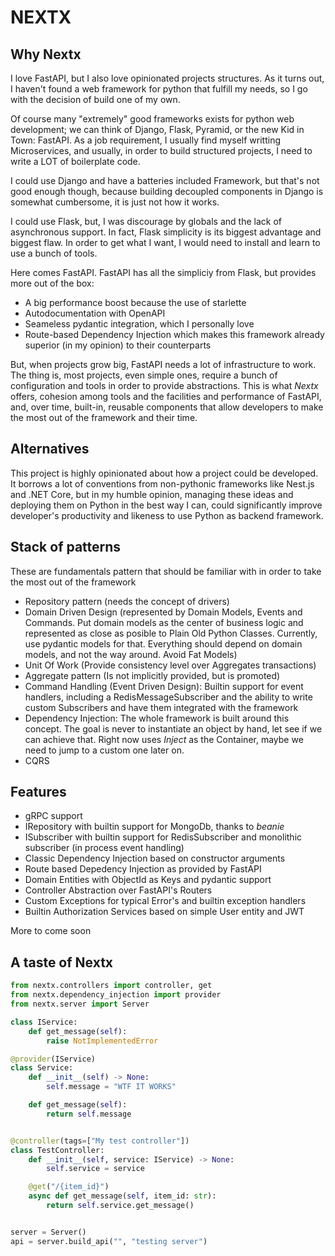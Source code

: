 # NEXTX

## Why Nextx

I love FastAPI, but I also love opinionated projects structures. As it turns out, I haven't found a web framework for python that fulfill my needs, so I 
go with the decision of build one of my own.

Of course many "extremely" good frameworks exists for python web development;
we can think of Django, Flask, Pyramid, or the new Kid in 
Town: FastAPI. As a job requirement, I usually find myself
writting Microservices, and usually, in order to build
structured projects, I need to write a LOT of boilerplate
code.

I could use Django and have a batteries included Framework, but that's not good enough though, because
building decoupled components in Django is somewhat cumbersome, it is just not how it works.

I could use Flask, but, I was discourage by globals and
the lack of asynchronous support. In fact, Flask simplicity
is its biggest advantage and biggest flaw. In order to get 
what I want, I would need to install and learn to use a 
bunch of tools.

Here comes FastAPI. FastAPI has all the simpliciy from Flask, but provides more out of the box: 
    
* A big performance boost because the use of starlette
* Autodocumentation with OpenAPI
* Seameless pydantic integration, which I personally love
* Route-based Dependency Injection which makes this framework already superior (in my opinion) to their counterparts

But, when projects grow big, FastAPI needs a lot of infrastructure to work. The thing is, most projects, even
simple ones, require a bunch of configuration and tools in
order to provide abstractions. This is what *Nextx* offers,
cohesion among tools and the facilities and performance of
FastAPI, and, over time, built-in, reusable components that allow developers to make the most out of the framework and their time.  

## Alternatives

This project is highly opinionated about how a project could be developed. It borrows a lot of conventions from
non-pythonic frameworks like Nest.js and .NET Core, but in
my humble opinion, managing these ideas and deploying them
on Python in the best way I can, could significantly improve developer's productivity and likeness to use 
Python as backend framework.

## Stack of patterns

These are fundamentals pattern that should be familiar with in  order to take the most out of the framework

* Repository pattern (needs the concept of drivers)
* Domain Driven Design (represented by Domain Models, Events and Commands. Put domain models as the center of business logic and represented as close as posible to Plain Old Python Classes. Currently, use pydantic models for that. Everything should depend on domain models, and not the way around. Avoid Fat Models)
* Unit Of Work (Provide consistency level over Aggregates transactions)
* Aggregate pattern (Is not implicitly provided, but is promoted)
* Command Handling (Event Driven Design): Builtin support for event handlers, including a RedisMessageSubscriber and the ability to write custom Subscribers and have them integrated with the framework
* Dependency Injection: The whole framework is built around this concept. The goal is never to instantiate an
object by hand, let see if we can achieve that. Right now
uses *Inject* as the Container, maybe we need to
jump to a custom one later on.
* CQRS

## Features

* gRPC support
* IRepository with builtin support for MongoDb, thanks to
*beanie*
* ISubscriber with builtin support for RedisSubscriber and
monolithic subscriber (in process event handling)
* Classic Dependency Injection based on constructor arguments
* Route based Depedency Injection as provided by FastAPI
* Domain Entities with ObjectId as Keys and pydantic support
* Controller Abstraction over FastAPI's Routers
* Custom Exceptions for typical Error's and builtin exception handlers
* Builtin Authorization Services based on simple User entity and JWT

More to come soon

## A taste of Nextx

```python
from nextx.controllers import controller, get
from nextx.dependency_injection import provider
from nextx.server import Server

class IService:
    def get_message(self):
        raise NotImplementedError

@provider(IService)
class Service:
    def __init__(self) -> None:
        self.message = "WTF IT WORKS"

    def get_message(self):
        return self.message


@controller(tags=["My test controller"])
class TestController:
    def __init__(self, service: IService) -> None:
        self.service = service

    @get("/{item_id}")
    async def get_message(self, item_id: str):
        return self.service.get_message()


server = Server()
api = server.build_api("", "testing server")

```